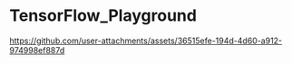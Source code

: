 # TensorFlow_Playground


https://github.com/user-attachments/assets/36515efe-194d-4d60-a912-974998ef887d

